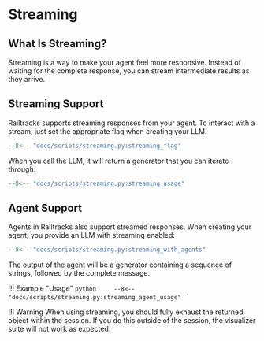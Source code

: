 # Streaming

## What Is Streaming?

Streaming is a way to make your agent feel more responsive. Instead of waiting for the complete response, you can stream intermediate results as they arrive.


## Streaming Support
Railtracks supports streaming responses from your agent. To interact with a stream, just set the appropriate flag when creating your LLM.

```python
--8<-- "docs/scripts/streaming.py:streaming_flag"
```

When you call the LLM, it will return a generator that you can iterate through:

```python
--8<-- "docs/scripts/streaming.py:streaming_usage"
```

## Agent Support

Agents in Railtracks also support streamed responses. When creating your agent, you provide an LLM with streaming enabled:

```python
--8<-- "docs/scripts/streaming.py:streaming_with_agents"
```

The output of the agent will be a generator containing a sequence of strings, followed by the complete message.

!!! Example "Usage"
    ```python    
    --8<-- "docs/scripts/streaming.py:streaming_agent_usage"
    ```
    `

!!! Warning
    When using streaming, you should fully exhaust the returned object within the session. If you do this outside of the session, the visualizer suite will not work as expected.





